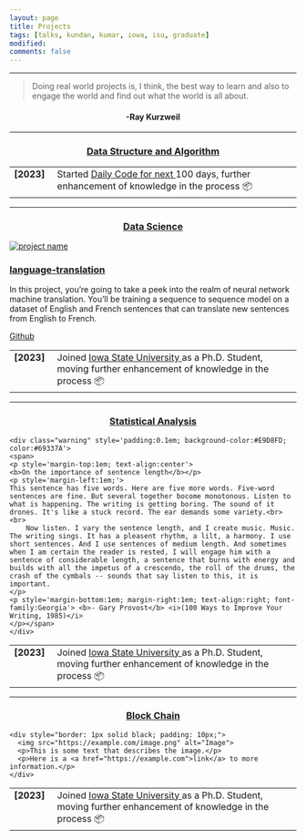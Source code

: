 ```yaml
---
layout: page
title: Projects
tags: [talks, kundan, kumar, iowa, isu, graduate]
modified:
comments: false
---
```

----

> Doing real world projects is, I think, the best way to learn and also to engage the world
> and find out what the world is all about.

<h4 align="center">-Ray Kurzweil</h4>

----

<h3 align="center"><a href="https://github.com/kundan7kumar/algorithmic-challenge">Data Structure and Algorithm </a></h3>
<table class='news-table'>
    <col width="15%">
    <col width="85%">
    <tr>
        <td valign="top"><strong>[2023]</strong></td>
        <td>Started <a href="https://github.com/kundan7kumar/Algorithm_Challenge">Daily Code for next </a> 100 days, further enhancement of knowledge in the process &#128230;
        </td>
    </tr>

</table>

----
<h3 align="center"><a href="https://github.com/kundan7kumar/data-science">Data Science</a></h3>
<table class='news-table'>
    <col width="15%">
    <col width="85%">
    <tr>
        <td valign="top"><strong>[2023]</strong></td>
        <td>Joined <a href="https://cs.iastate.edu/">Iowa State University </a> as a Ph.D. Student, moving further enhancement of knowledge in the process &#128230;
        </td>
    </tr>
    <div class="item row">
                                <a class="col-md-4 col-sm-4 col-xs-12" href="https://github.com/kundan7kumar/Deep-Learning/tree/master/Project/language-translation" target="_blank">
                                    <img class="img-responsive project-image" src="assets/images/projects/translation.png" alt="project name" />
                                </a>
                                <div class="desc col-md-8 col-sm-8 col-xs-12">
                                    <h3 class="title"><a href="#" target="_blank">language-translation</a></h3>
                                    <p>In this project, you’re going to take a peek into the realm of neural network machine translation. You’ll be training a sequence to sequence model on a dataset of English and French sentences that can translate new sentences from English to French. </p>
                                    <p><a class="more-link" href="https://github.com/kundan7kumar/Deep-Learning/tree/master/Project/language-translation" target="_blank"><i class="fa fa-github"></i>Github</a></p>
                                </div><!--//desc-->
                            </div><!--//item-->

</table>

----
<h3 align="center"><a href="https://github.com/kundan7kumar/statistics-analysis">Statistical Analysis</a></h3>
<table class='news-table'>
    <col width="15%">
    <col width="85%">
    <tr>
        <td valign="top"><strong>[2023]</strong></td>
        <td>Joined <a href="https://cs.iastate.edu/">Iowa State University </a> as a Ph.D. Student, moving further enhancement of knowledge in the process &#128230;
        </td>
    </tr>

    <div class="warning" style='padding:0.1em; background-color:#E9D8FD; color:#69337A'>
    <span>
    <p style='margin-top:1em; text-align:center'>
    <b>On the importance of sentence length</b></p>
    <p style='margin-left:1em;'>
    This sentence has five words. Here are five more words. Five-word sentences are fine. But several together bocome monotonous. Listen to what is happening. The writing is getting boring. The sound of it drones. It's like a stuck record. The ear demands some variety.<br><br>
        Now listen. I vary the sentence length, and I create music. Music. The writing sings. It has a pleasent rhythm, a lilt, a harmony. I use short sentences. And I use sentences of medium length. And sometimes when I am certain the reader is rested, I will engage him with a sentence of considerable length, a sentence that burns with energy and builds with all the impetus of a crescendo, the roll of the drums, the crash of the cymbals -- sounds that say listen to this, it is important.
    </p>
    <p style='margin-bottom:1em; margin-right:1em; text-align:right; font-family:Georgia'> <b>- Gary Provost</b> <i>(100 Ways to Improve Your Writing, 1985)</i>
    </p></span>
    </div>
</table>

----
<h3 align="center"><a href="https://github.com/kundan7kumar/statistics-analysis">Block Chain</a></h3>
<table class='news-table'>
    <col width="15%">
    <col width="85%">
    <tr>
        <td valign="top"><strong>[2023]</strong></td>
        <td>Joined <a href="https://cs.iastate.edu/">Iowa State University </a> as a Ph.D. Student, moving further enhancement of knowledge in the process &#128230;
        </td>
    </tr>

    <div style="border: 1px solid black; padding: 10px;">
      <img src="https://example.com/image.png" alt="Image">
      <p>This is some text that describes the image.</p>
      <p>Here is a <a href="https://example.com">link</a> to more information.</p>
    </div>

</table>
